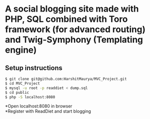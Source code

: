 # A social blogging site made with PHP, SQL combined with Toro framework (for advanced routing) and Twig-Symphony (Templating engine)
## Setup instructions
```sh
$ git clone git@github.com:HarshitMaurya/MVC_Project.git
$ cd MVC_Project
$ mysql -u root -p readdiet < dump.sql
$ cd public
$ php -S localhost:8080
```
*Open localhost:8080 in browser  
*Register with ReadDiet and start blogging
